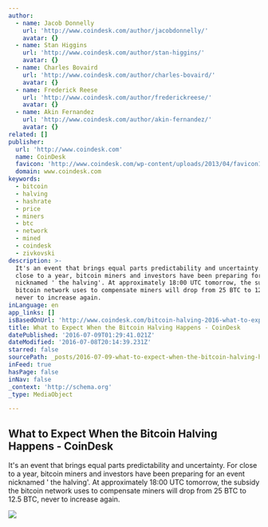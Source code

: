 ```yaml
---
author:
  - name: Jacob Donnelly
    url: 'http://www.coindesk.com/author/jacobdonnelly/'
    avatar: {}
  - name: Stan Higgins
    url: 'http://www.coindesk.com/author/stan-higgins/'
    avatar: {}
  - name: Charles Bovaird
    url: 'http://www.coindesk.com/author/charles-bovaird/'
    avatar: {}
  - name: Frederick Reese
    url: 'http://www.coindesk.com/author/frederickreese/'
    avatar: {}
  - name: Akin Fernandez
    url: 'http://www.coindesk.com/author/akin-fernandez/'
    avatar: {}
related: []
publisher:
  url: 'http://www.coindesk.com'
  name: CoinDesk
  favicon: 'http://www.coindesk.com/wp-content/uploads/2013/04/favicon1.ico?b6542b'
  domain: www.coindesk.com
keywords:
  - bitcoin
  - halving
  - hashrate
  - price
  - miners
  - btc
  - network
  - mined
  - coindesk
  - zivkovski
description: >-
  It's an event that brings equal parts predictability and uncertainty. For
  close to a year, bitcoin miners and investors have been preparing for an event
  nicknamed ' the halving'. At approximately 18:00 UTC tomorrow, the subsidy the
  bitcoin network uses to compensate miners will drop from 25 BTC to 12.5 BTC,
  never to increase again.
inLanguage: en
app_links: []
isBasedOnUrl: 'http://www.coindesk.com/bitcoin-halving-2016-what-to-expect-traders-miners/'
title: What to Expect When the Bitcoin Halving Happens - CoinDesk
datePublished: '2016-07-09T01:29:41.021Z'
dateModified: '2016-07-08T20:14:39.231Z'
starred: false
sourcePath: _posts/2016-07-09-what-to-expect-when-the-bitcoin-halving-happens-coindesk.md
inFeed: true
hasPage: false
inNav: false
_context: 'http://schema.org'
_type: MediaObject

---
```

<article style=""><h1>What to Expect When the Bitcoin Halving Happens - CoinDesk</h1><p>It's an event that brings equal parts predictability and uncertainty. For close to a year, bitcoin miners and investors have been preparing for an event nicknamed ' the halving'. At approximately 18:00 UTC tomorrow, the subsidy the bitcoin network uses to compensate miners will drop from 25 BTC to 12.5 BTC, never to increase again.</p><img src="http://media.coindesk.com/2016/07/saw-cut-e1467992672220.jpg" /></article>